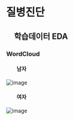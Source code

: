 # 질병진단

## 　학습데이터 EDA
  ### WordCloud
  #### 　　남자
  ![image](https://user-images.githubusercontent.com/86948867/170612307-2b5b1a45-e484-4b04-9fa9-88a0c6c01041.png)
  #### 　　여자
  ![image](https://user-images.githubusercontent.com/86948867/170612548-3972057f-6dd0-4659-b9ab-644e749cec39.png)
